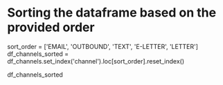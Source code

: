 # Sorting the dataframe based on the provided order
sort_order = ['EMAIL', 'OUTBOUND', 'TEXT', 'E-LETTER', 'LETTER']
df_channels_sorted = df_channels.set_index('channel').loc[sort_order].reset_index()

df_channels_sorted
